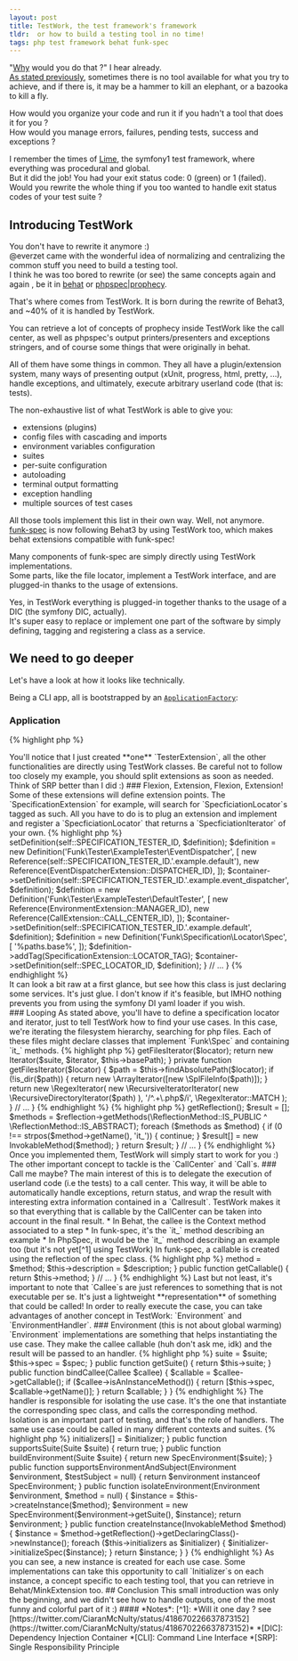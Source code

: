 ```yaml
---
layout: post
title: TestWork, the test framework's framework
tldr:  or how to build a testing tool in no time!
tags: php test framework behat funk-spec
---
```


"[Why](https://twitter.com/docteur_klein/status/430652080156835840) would you do that ?" I hear already.  
[As stated previously](http://docteurklein.github.io/2014/08/22/integration-functional-system-testing-using-funk-spec/), sometimes there is no tool available for what you try to achieve, and if there is, it may be a hammer to kill an elephant, or a bazooka to kill a fly.

How would you organize your code and run it if you hadn't a tool that does it for you ?  
How would you manage errors, failures, pending tests, success and exceptions ?

I remember the times of [Lime](http://symfony.com/legacy/doc/jobeet/1_4/en/08?orm=Doctrine), the symfony1 test framework, where everything was procedural and global.  
But it did the job! You had your exit status code: 0 (green) or 1 (failed).  
Would you rewrite the whole thing if you too wanted to handle exit status codes of your test suite ?

## Introducing TestWork

You don't have to rewrite it anymore :)  
@everzet came with the wonderful idea of normalizing and centralizing the common stuff you need to build a testing tool.  
I think he was too bored to rewrite (or see) the same concepts again and again , be it in [behat](https://github.com/Behat/Behat) or [phpspec|prophecy](https://github.com/phpspec).

That's where comes from TestWork. It is born during the rewrite of Behat3, and ~40% of it is handled by TestWork.


You can retrieve a lot of concepts of prophecy inside TestWork like the call center, as well as phpspec's output printers/presenters and exceptions stringers, and of course some things that were originally in behat.

All of them have some things in common. They all have a plugin/extension system, many ways of presenting output (xUnit, progress, html, pretty, ...), handle exceptions, and ultimately, execute arbitrary userland code (that is: tests).

The non-exhaustive list of what TestWork is able to give you:

  * extensions (plugins)
  * config files with cascading and imports
  * environment variables configuration
  * suites
  * per-suite configuration
  * autoloading
  * terminal output formatting
  * exception handling
  * multiple sources of test cases

All those tools implement this list in their own way. Well, not anymore.  
[funk-spec](https://github.com/docteurklein/funk-spec) is now following Behat3 by using TestWork too, which makes behat extensions compatible with funk-spec!

Many components of funk-spec are simply directly using TestWork implementations.  
Some parts, like the file locator, implement a TestWork interface, and are plugged-in thanks to the usage of extensions.

Yes, in TestWork everything is plugged-in together thanks to the usage of a DIC (the symfony DIC, actually).  
It's super easy to replace or implement one part of the software by simply defining, tagging and registering a class as a service.


## We need to go deeper

Let's have a look at how it looks like technically.

Being a CLI app, all is bootstrapped by an [`ApplicationFactory`](https://github.com/docteurklein/funk-spec/blob/bd5181f91a1671bba18a4945b50dd083e5e81bba/src/Funk/ApplicationFactory.php):

### Application

{% highlight php %}
<?php

class ApplicationFactory extends Base
{
    protected function getDefaultExtensions()
    {
        $processor = new ServiceProcessor;

        return array(
            // Testwork extensions
            new CliExtension($processor),
            new CallExtension($processor),
            new SuiteExtension($processor),
            new EnvironmentExtension($processor),
            new SpecificationExtension($processor),
            new EventDispatcherExtension($processor),
            new FilesystemExtension($processor),
            new ExceptionExtension($processor),
            new HookExtension($processor),
            new AutoloaderExtension,
            new OutputExtension('pretty', [new \Funk\Output\Formatter\Factory\Pretty]),

            // Funk extensions
            new TesterExtension($processor),
        );
    }

    // ...
}

{% endhighlight %}

<div markdown="1" class="edit">
You'll notice that I just created **one** `TesterExtension`, all the other functionalities are directly using TestWork classes.  
Be careful not to follow too closely my example, you should split extensions as soon as needed. Think of SRP better than I did :)
</div>

### Flexion, Extension, Flexion, Extension!

Some of these extensions will define extension points. The `SpecificationExtension` for example, will search for `SpecficiationLocator`s tagged as such.  


All you have to do is to plug an extension and implement and register a `SpecficiationLocator` that returns a `SpecficiationIterator` of your own.

{% highlight php %}
<?php

class TesterExtension extends BaseExtension
{
    public function load(ContainerBuilder $container, array $config)
    {
        $definition = new Definition('Funk\Tester\SpecTester', [
            new Reference(self::SPECIFICATION_TESTER_ID.'.example.event_dispatcher'),
            new Reference(EventDispatcherExtension::DISPATCHER_ID),
        ]);
        $container->setDefinition(self::SPECIFICATION_TESTER_ID, $definition);

        $definition = new Definition('Funk\Tester\ExampleTester\EventDispatcher', [
            new Reference(self::SPECIFICATION_TESTER_ID.'.example.default'),
            new Reference(EventDispatcherExtension::DISPATCHER_ID),
        ]);
        $container->setDefinition(self::SPECIFICATION_TESTER_ID.'.example.event_dispatcher', $definition);

        $definition = new Definition('Funk\Tester\ExampleTester\DefaultTester', [
            new Reference(EnvironmentExtension::MANAGER_ID),
            new Reference(CallExtension::CALL_CENTER_ID),
        ]);
        $container->setDefinition(self::SPECIFICATION_TESTER_ID.'.example.default', $definition);

        $definition = new Definition('Funk\Specification\Locator\Spec', [
            '%paths.base%',
        ]);
        $definition->addTag(SpecificationExtension::LOCATOR_TAG);
        $container->setDefinition(self::SPEC_LOCATOR_ID, $definition);
    }

    // ...
}
{% endhighlight %}

<div markdown="1" class="edit">
It can look a bit raw at a first glance, but see how this class is just declaring some services. It's just glue.  
I don't know if it's feasible, but IMHO nothing prevents you from using the symfony DI yaml loader if you wish.
</div>

### Looping

As stated above, you'll have to define a specification locator and iterator, just to tell TestWork how to find your use cases.  
In this case, we're iterating the filesystem hierarchy, searching for php files.  
Each of these files might declare classes that implement `Funk\Spec` and containing `it_` methods.

{% highlight php %}
<?php

class Spec implements SpecificationLocator
{
    public function locateSpecifications(Suite $suite, $locator)
    {
        $iterator = $this->getFilesIterator($locator);

        return new Iterator($suite, $iterator, $this->basePath);
    }

    private function getFilesIterator($locator)
    {
        $path = $this->findAbsolutePath($locator);
        if (!is_dir($path)) {
            return new \ArrayIterator([new \SplFileInfo($path)]);
        }

        return new \RegexIterator(
            new \RecursiveIteratorIterator(
                new \RecursiveDirectoryIterator($path)
            ), '/^.+\.php$/i',
            \RegexIterator::MATCH
        );
    }

    // ...
}
{% endhighlight %}

{% highlight php %}

<?php
class Example extends \ArrayIterator implements SpecificationIterator
{
    private function getMethods(Spec $spec)
    {
        $reflection = $spec->getReflection();
        $result = [];
        $methods = $reflection->getMethods(\ReflectionMethod::IS_PUBLIC ^ \ReflectionMethod::IS_ABSTRACT);
        foreach ($methods as $method) {
            if (0 !== strpos($method->getName(), 'it_')) {
                continue;
            }
            $result[] = new InvokableMethod($method);
        }

        return $result;
    }

    // ...
}
{% endhighlight %}

Once you implemented them, TestWork will simply start to work for you :)

The other important concept to tackle is the `CallCenter` and `Call`s.  

### Call me maybe?

The main interest of this is to delegate the execution of userland code (i.e the tests) to a call center.  
This way, it will be able to automatically handle exceptions, return status, and wrap the result with interesting extra information contained in a `Callresult`.

TestWork makes it so that everything that is callable by the CallCenter can be taken into account in the final result.

  * In Behat, the callee is the Context method associated to a step
  * In funk-spec, it's the `it_` method describing an example
  * In PhpSpec, it would be the `it_` method describing an example too (but it's not yet[^1] using TestWork)


In funk-spec, a callable is created using the reflection of the spec class.

{% highlight php %}
<?php

class InvokableMethod implements Callee
{
    private $method;
    private $description;

    public function __construct(\ReflectionMethod $method, $description = null)
    {
        $this->method = $method;
        $this->description = $description;
    }

    public function getCallable()
    {
        return $this->method;
    }

    // ...
}
{% endhighlight %}

Last but not least, it's important to note that `Callee`s are just references to something that is not executable per se.  
It's just a lightweight **representation** of something that could be called!

In order to really execute the case, you can take advantages of another concept in TestWork: `Environment` and `EnvironmentHandler`.


### Environment (this is not about global warming)

`Environment` implementations are something that helps instantiating the use case.  
They make the callee callable (huh don't ask me, idk) and the result will be passed to an handler.


{% highlight php %}
<?php

class Spec implements Environment
{
    private $suite;
    private $spec;

    public function __construct(Suite $suite, Funk\Spec $spec = null)
    {
        $this->suite = $suite;
        $this->spec = $spec;
    }

    public function getSuite()
    {
        return $this->suite;
    }

    public function bindCallee(Callee $callee)
    {
        $callable = $callee->getCallable();

        if ($callee->isAnInstanceMethod()) {
            return [$this->spec, $callable->getName()];
        }

        return $callable;
    }
}

{% endhighlight %}


The handler is responsible for isolating the use case.  It's the one that instantiate the corresponding spec class, and calls the corresponding method. Isolation is an important part of testing, and that's the role of handlers. The same use case could be called in many different contexts and suites.

{% highlight php %}
<?php

class Spec implements EnvironmentHandler
{
    private $initializers = [];

    public function registerInitializer(SpecInitializer $initializer)
    {
        $this->initializers[] = $initializer;
    }

    public function supportsSuite(Suite $suite)
    {
        return true;
    }

    public function buildEnvironment(Suite $suite)
    {
        return new SpecEnvironment($suite);
    }

    public function supportsEnvironmentAndSubject(Environment $environment, $testSubject = null)
    {
        return $environment instanceof SpecEnvironment;
    }

    public function isolateEnvironment(Environment $environment, $method = null)
    {
        $instance = $this->createInstance($method);
        $environment = new SpecEnvironment($environment->getSuite(), $instance);

        return $environment;
    }

    public function createInstance(InvokableMethod $method)
    {
        $instance = $method->getReflection()->getDeclaringClass()->newInstance();

        foreach ($this->initializers as $initializer) {
            $initializer->initializeSpec($instance);
        }

        return $instance;
    }
}

{% endhighlight %}

As you can see, a new instance is created for each use case. Some implementations can take this opportunity to call `Initializer`s on each instance, a concept specific to each testing tool, that you can retrieve in Behat/MinkExtension too.

## Conclusion

This small introduction was only the beginning, and we didn't see how to handle outputs, one of the most funny and colorful part of it :)


#### *Notes*:
[^1]: *Will it one day ? see [https://twitter.com/CiaranMcNulty/status/418670226637873152](https://twitter.com/CiaranMcNulty/status/418670226637873152)*



*[DIC]: Dependency Injection Container
*[CLI]: Command Line Interface
*[SRP]: Single Responsibility Principle
